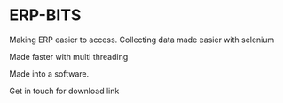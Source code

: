 # ERP-BITS
Making ERP easier to access. Collecting data made easier with selenium

Made faster with multi threading

Made into a software. 

Get in touch for download link
